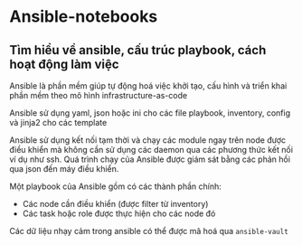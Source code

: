 # Ansible-notebooks

## Tìm hiểu về ansible, cấu trúc playbook, cách hoạt động làm việc

Ansible là phần mềm giúp tự động hoá việc khởi tạo, cấu hình và triển khai phần mềm theo mô hình infrastructure-as-code

Ansible sử dụng yaml, json hoặc ini cho các file playbook, inventory, config và jinja2 cho các template

Ansible sử dụng kết nối tạm thời và chạy các module ngay trên node được điều khiển mà không cần sử dụng các daemon qua các phương thức kết nối ví dụ như ssh. Quá trình chạy của Ansible được giám sát bằng các phản hồi qua json đến máy điều khiển.

Một playbook của Ansible gồm có các thành phần chính:

- Các node cần điều khiển (được filter từ inventory)
- Các task hoặc role được thực hiện cho các node đó

Các dữ liệu nhạy cảm trong ansible có thể được mã hoá qua `ansible-vault`
